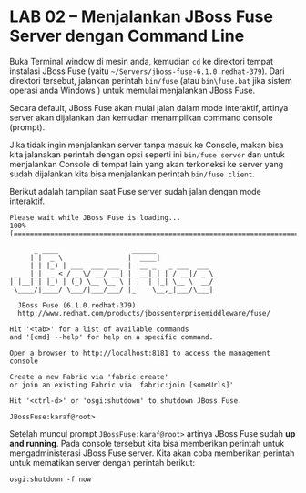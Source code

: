 # LAB 02 – Menjalankan JBoss Fuse Server dengan Command Line

Buka Terminal window di mesin anda, kemudian `cd` ke direktori tempat instalasi JBoss Fuse (yaitu `~/Servers/jboss-fuse-6.1.0.redhat-379`). Dari direktori tersebut, jalankan perintah `bin/fuse` (atau `bin\fuse.bat` jika sistem operasi anda Windows ) untuk memulai menjalankan JBoss Fuse.

Secara default, JBoss Fuse akan mulai jalan dalam mode interaktif, artinya server akan dijalankan dan kemudian menampilkan command console (prompt).

Jika tidak ingin menjalankan server tanpa masuk ke Console, makan bisa kita jalanakan perintah dengan opsi seperti ini `bin/fuse server` dan untuk menjalankan Console di tempat lain yang akan terkoneksi ke server yang sudah dijalankan kita bisa menjalankan perintah `bin/fuse client`.

Berikut adalah tampilan saat Fuse server sudah jalan dengan mode interaktif.

```
Please wait while JBoss Fuse is loading...
100% [========================================================================]

      _ ____                  ______
     | |  _ \                |  ____|
     | | |_) | ___  ___ ___  | |__ _   _ ___  ___
 _   | |  _ < / _ \/ __/ __| |  __| | | / __|/ _ \
| |__| | |_) | (_) \__ \__ \ | |  | |_| \__ \  __/
 \____/|____/ \___/|___/___/ |_|   \__,_|___/\___|

  JBoss Fuse (6.1.0.redhat-379)
  http://www.redhat.com/products/jbossenterprisemiddleware/fuse/

Hit '<tab>' for a list of available commands
and '[cmd] --help' for help on a specific command.

Open a browser to http://localhost:8181 to access the management console

Create a new Fabric via 'fabric:create'
or join an existing Fabric via 'fabric:join [someUrls]'

Hit '<ctrl-d>' or 'osgi:shutdown' to shutdown JBoss Fuse.

JBossFuse:karaf@root> 
```

Setelah muncul prompt `JBossFuse:karaf@root>` artinya JBoss Fuse sudah __up and running__.
Pada console tersebut kita bisa memberikan perintah untuk mengadministerasi JBoss Fuse server. Kita akan coba memberikan perintah untuk mematikan server dengan perintah berikut:

```
osgi:shutdown -f now
```


